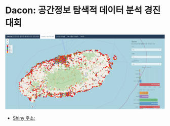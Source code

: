 # Dacon: 공간정보 탐색적 데이터 분석 경진대회

![main](jeju_dacon_main.PNG)

 - [Shiny 주소:](https://shjj08.shinyapps.io/dacon_jeju/?_ga=2.208849360.372725044.1609035054-213101739.1609035054)
